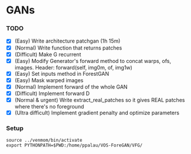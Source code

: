 # GANs

### TODO

 - [x] (Easy) Write architecture patchgan (1h 15m)
 - [x] (Normal) Write function that returns patches
 - [x] (Difficult) Make G recurrent
 - [x] (Easy) Modify Generator's forward method to concat warps, ofs, images. Header: forward(self, img0m, of, img1w)
 - [x] (Easy) Set inputs method in ForestGAN
 - [x] (Easy) Mask warped images
 - [x] (Normal) Implement forward of the whole GAN
 - [x] (Difficult) Implement forward D
 - [x] (Normal & urgent) Write extract_real_patches so it gives REAL patches where there's no foreground
 - [x] (Ultra difficult) Implement gradient penalty and optimize parameters

### Setup

```
source ../venmom/bin/activate
export PYTHONPATH=$PWD:/home/ppalau/VOS-ForeGAN/VFG/
```
